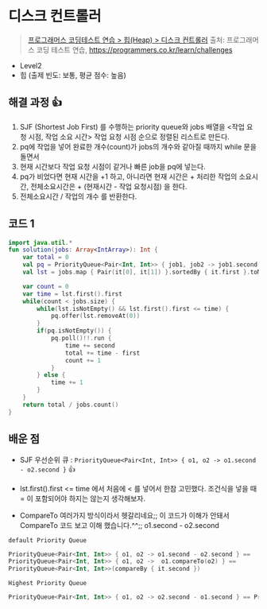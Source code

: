 # 디스크 컨트롤러

> [프로그래머스 코딩테스트 연습 > 힙(Heap) > 디스크 컨트롤러](https://programmers.co.kr/learn/courses/30/lessons/42627)
> 출처: 프로그래머스 코딩 테스트 연습, https://programmers.co.kr/learn/challenges

- Level2
- 힙 (출제 빈도: 보통, 평균 점수: 높음)

## 해결 과정  👍

1. SJF (Shortest Job First) 를 수행하는 priority queue와 jobs 배열을 <작업 요청 시점, 작업 소요 시간> 작업 요청 시점 순으로 정렬된 리스트로 만든다.
2. pq에 작업을 넣어 완료한 개수(count)가 jobs의 개수와 같아질 때까지 while 문을 돌면서
3. 현재 시간보다 작업 요청 시점이 같거나 빠른 job을 pq에 넣는다.
4. pq가 비었다면 현재 시간을 +1 하고, 아니라면 현재 시간은 + 처리한 작업의 소요시간, 전체소요시간은 + (현재시간 - 작업 요청시점) 을 한다.
5. 전체소요시간 / 작업의 개수 를 반환한다.

## 코드 1

```kotlin
import java.util.*
fun solution(jobs: Array<IntArray>): Int {
    var total = 0
    val pq = PriorityQueue<Pair<Int, Int>> { job1, job2 -> job1.second - job2.second } // SJF
    val lst = jobs.map { Pair(it[0], it[1]) }.sortedBy { it.first }.toMutableList()

    var count = 0
    var time = lst.first().first
    while(count < jobs.size) {
        while(lst.isNotEmpty() && lst.first().first <= time) {
            pq.offer(lst.removeAt(0))
        }
        if(pq.isNotEmpty()) {
            pq.poll()!!.run {
                time += second
                total += time - first
                count += 1
            }
        } else {
            time += 1
        }
    }
    return total / jobs.count()
}
```

## 배운 점

- SJF 우선순위 큐 : `PriorityQueue<Pair<Int, Int>> { o1, o2 -> o1.second - o2.second }` 👍

- lst.first().first <= time 에서 처음에 < 를 넣어서 한참 고민했다. 조건식을 넣을 때 = 이 포함되어야 하지는 않는지 생각해보자.

- CompareTo 여러가지 방식이라서 헷갈리네요;; 이 코드가 이해가 안돼서 CompareTo 코드 보고 이해 했습니다.^^;; o1.second - o2.second

`default Priority Queue`
```kotlin
PriorityQueue<Pair<Int, Int>> { o1, o2 -> o1.second - o2.second } == 
PriorityQueue<Pair<Int, Int>> { o1, o2 ->  o1.compareTo(o2) } == 
PriorityQueue<Pair<Int, Int>>(compareBy { it.second })
```

`Highest Priority Queue`
```kotlin
PriorityQueue<Pair<Int, Int>> { o1, o2 -> o2.second - o1.second } == PriorityQueue<Pair<Int, Int>> { o1, o2 ->  o2.compareToo1o2) } 
```
